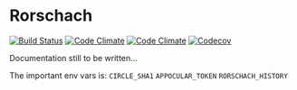 Rorschach
=========

[![Build Status](https://img.shields.io/travis/xendk/rorschach.svg?style=for-the-badge)](https://travis-ci.org/xendk/rorschach)
[![Code Climate](https://img.shields.io/codeclimate/maintainability/xendk/rorschach.svg?style=for-the-badge)](https://codeclimate.com/github/xendk/rorschach)
[![Code Climate](https://img.shields.io/codeclimate/issues/xendk/rorschach.svg?style=for-the-badge)](https://codeclimate.com/github/xendk/rorschach)
[![Codecov](https://img.shields.io/codecov/c/github/xendk/rorschach.svg?style=for-the-badge)](https://codecov.io/gh/xendk/rorschach/branch/master)

Documentation still to be written...

The important env vars is:
`CIRCLE_SHA1`
`APPOCULAR_TOKEN`
`RORSCHACH_HISTORY`
